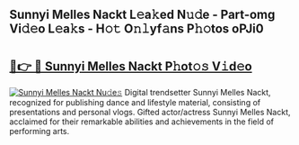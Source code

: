 ## Sunnyi Melles Nackt L𝚎a𝚔ed N𝚞𝚍e - Part-omg Vi𝚍𝚎o L𝚎a𝚔s - H𝚘𝚝 O𝚗𝚕yf𝚊ns P𝚑𝚘tos oPJi0

# <h2><a href="http://kfbrlj.oniu.top/?m=Sunnyi+Melles+Nackt">🔗👉 🔴 Sunnyi Melles Nackt P𝚑ot𝚘𝚜 V𝚒d𝚎o</a></h2>

[![Sunnyi Melles Nackt Nu𝚍e𝚜](https://i.imgur.com/0qMVB7G.gif)](http://kfbrlj.oniu.top/?m=Sunnyi+Melles+Nackt)
Digital trendsetter Sunnyi Melles Nackt, recognized for publishing dance and lifestyle material, consisting of presentations and personal vlogs. Gifted actor/actress Sunnyi Melles Nackt, acclaimed for their remarkable abilities and achievements in the field of performing arts.  
